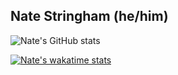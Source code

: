 ## Nate Stringham (he/him)

![Nate's GitHub stats](https://github-readme-stats.vercel.app/api?username=nstringham&show_icons=true&theme=github_dark)

[![Nate's wakatime stats](https://github-readme-stats.vercel.app/api/wakatime?username=nstringham&show_icons=true&theme=github_dark)](https://wakatime.com/@nstringham)

<!--
**nstringham/nstringham** is a ✨ _special_ ✨ repository because its `README.md` (this file) appears on your GitHub profile.

Here are some ideas to get you started:

- 🔭 I’m currently working on ...
- 🌱 I’m currently learning ...
- 👯 I’m looking to collaborate on ...
- 🤔 I’m looking for help with ...
- 💬 Ask me about ...
- 📫 How to reach me: ...
- 😄 Pronouns: ...
- ⚡ Fun fact: ...
-->
